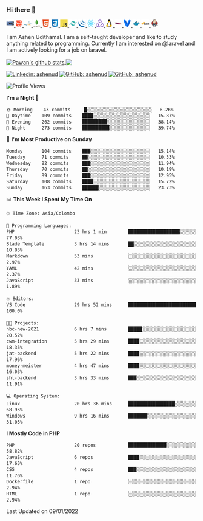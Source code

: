 ### Hi there 👋

<a align="center" href="https://github.com/ashenud"> <img width="20px" src="https://raw.githubusercontent.com/devicons/devicon/master/icons/php/php-original.svg" alt="ashenud: PHP" /> <img width="18px" src="https://raw.githubusercontent.com/devicons/devicon/master/icons/laravel/laravel-plain-wordmark.svg" alt="ashenud: Laravel" /> <img width="20px" src="https://raw.githubusercontent.com/devicons/devicon/master/icons/mysql/mysql-original-wordmark.svg" alt="ashenud: MySQL" /> <img width="20px" src="https://raw.githubusercontent.com/devicons/devicon/master/icons/mongodb/mongodb-original-wordmark.svg" alt="ashenud: mongoDB" />  <img width="20px" src="https://raw.githubusercontent.com/devicons/devicon/master/icons/html5/html5-original.svg" alt="ashenud: HTML5" /> <img width="20px" src="https://raw.githubusercontent.com/devicons/devicon/master/icons/css3/css3-original.svg" alt="ashenud: CSS3" /> <img width="20px" src="https://raw.githubusercontent.com/devicons/devicon/master/icons/javascript/javascript-original.svg" alt="ashenud: Javascript" /> <img width="20px" src="https://raw.githubusercontent.com/devicons/devicon/master/icons/tailwindcss/tailwindcss-plain.svg" alt="ashenud: Tailwindcss" /> <img width="20px" src="https://raw.githubusercontent.com/devicons/devicon/master/icons/jquery/jquery-original.svg" alt="ashenud: Jquery" /> <img width="20px" src="https://raw.githubusercontent.com/devicons/devicon/master/icons/react/react-original.svg" alt="ashenud: React" /> <img width="20px" src="https://raw.githubusercontent.com/devicons/devicon/master/icons/redux/redux-original.svg" alt="ashenud: Redux" /> <img width="20px" src="https://raw.githubusercontent.com/devicons/devicon/master/icons/linux/linux-original.svg" alt="ashenud: Linux" /> <img width="20px" src="https://raw.githubusercontent.com/devicons/devicon/master/icons/apache/apache-original.svg" alt="ashenud: Apache" /> <img width="20px" src="https://raw.githubusercontent.com/devicons/devicon/master/icons/vagrant/vagrant-original.svg" alt="ashenud: Vagrant" /> <img width="20px" src="https://raw.githubusercontent.com/devicons/devicon/master/icons/docker/docker-original.svg" alt="ashenud: Docker" /> <img width="20px" src="https://raw.githubusercontent.com/devicons/devicon/master/icons/amazonwebservices/amazonwebservices-original-wordmark.svg" alt="ashenud: AWS" /> <img width="20px" src="https://raw.githubusercontent.com/devicons/devicon/master/icons/jenkins/jenkins-original.svg" alt="ashenud: Jenkins" /> </a>

I am Ashen Udithamal. I am a self-taught developer and like to study anything related to programming. Currently I am interested on @laravel and I am actively looking for a job on laravel.

<a href="https://github.com/ashenud">
    <img height="150px" align="center" src="https://github-readme-stats.vercel.app/api?username=ashenud&show_icons=true&theme=nord&line_height=27" alt="Pawan's github stats"/>
</a>
<a href="https://github.com/ashenud">
    <img height="150px" align="center" src="https://github-readme-stats.vercel.app/api/top-langs/?username=ashenud&theme=nord&layout=compact&langs_count=6" />
</a>

[![Linkedin: ashenud](https://img.shields.io/badge/-ashenud-blue?style=flat-square&logo=Linkedin&logoColor=white&link=https://www.linkedin.com/in/ashenud/)](https://www.linkedin.com/in/ashenud/)
[![GitHub: ashenud](https://img.shields.io/github/followers/ashenud?label=follow&style=social)](https://github.com/ashenud)
[![GitHub: ashenud](https://img.shields.io/github/stars/ashenud?label=stars&style=social)](https://github.com/ashenud)
<!-- [![website](https://img.shields.io/badge/PortfolioWebsite-ashenud.live-2648ff?style=flat-square&logo=google-chrome)](https://ashenud.live/) -->

<!--START_SECTION:waka-->
![Profile Views](http://img.shields.io/badge/Profile%20Views-12-blue)

**I'm a Night 🦉** 

```text
🌞 Morning    43 commits     █░░░░░░░░░░░░░░░░░░░░░░░░   6.26% 
🌆 Daytime    109 commits    ████░░░░░░░░░░░░░░░░░░░░░   15.87% 
🌃 Evening    262 commits    █████████░░░░░░░░░░░░░░░░   38.14% 
🌙 Night      273 commits    ██████████░░░░░░░░░░░░░░░   39.74%

```
📅 **I'm Most Productive on Sunday** 

```text
Monday       104 commits    ███░░░░░░░░░░░░░░░░░░░░░░   15.14% 
Tuesday      71 commits     ██░░░░░░░░░░░░░░░░░░░░░░░   10.33% 
Wednesday    82 commits     ███░░░░░░░░░░░░░░░░░░░░░░   11.94% 
Thursday     70 commits     ██░░░░░░░░░░░░░░░░░░░░░░░   10.19% 
Friday       89 commits     ███░░░░░░░░░░░░░░░░░░░░░░   12.95% 
Saturday     108 commits    ████░░░░░░░░░░░░░░░░░░░░░   15.72% 
Sunday       163 commits    ██████░░░░░░░░░░░░░░░░░░░   23.73%

```


📊 **This Week I Spent My Time On** 

```text
⌚︎ Time Zone: Asia/Colombo

💬 Programming Languages: 
PHP                      23 hrs 1 min        ███████████████████░░░░░░   77.03% 
Blade Template           3 hrs 14 mins       ██░░░░░░░░░░░░░░░░░░░░░░░   10.85% 
Markdown                 53 mins             ░░░░░░░░░░░░░░░░░░░░░░░░░   2.97% 
YAML                     42 mins             ░░░░░░░░░░░░░░░░░░░░░░░░░   2.37% 
JavaScript               33 mins             ░░░░░░░░░░░░░░░░░░░░░░░░░   1.89%

🔥 Editors: 
VS Code                  29 hrs 52 mins      █████████████████████████   100.0%

🐱‍💻 Projects: 
nbc-new-2021             6 hrs 7 mins        █████░░░░░░░░░░░░░░░░░░░░   20.52% 
cwm-integration          5 hrs 29 mins       ████░░░░░░░░░░░░░░░░░░░░░   18.35% 
jat-backend              5 hrs 22 mins       ████░░░░░░░░░░░░░░░░░░░░░   17.96% 
money-meister            4 hrs 47 mins       ████░░░░░░░░░░░░░░░░░░░░░   16.03% 
shl-backend              3 hrs 33 mins       ███░░░░░░░░░░░░░░░░░░░░░░   11.91%

💻 Operating System: 
Linux                    20 hrs 36 mins      █████████████████░░░░░░░░   68.95% 
Windows                  9 hrs 16 mins       ███████░░░░░░░░░░░░░░░░░░   31.05%

```

**I Mostly Code in PHP** 

```text
PHP                      20 repos            ██████████████░░░░░░░░░░░   58.82% 
JavaScript               6 repos             ████░░░░░░░░░░░░░░░░░░░░░   17.65% 
CSS                      4 repos             ███░░░░░░░░░░░░░░░░░░░░░░   11.76% 
Dockerfile               1 repo              ░░░░░░░░░░░░░░░░░░░░░░░░░   2.94% 
HTML                     1 repo              ░░░░░░░░░░░░░░░░░░░░░░░░░   2.94%

```



 Last Updated on 09/01/2022
<!--END_SECTION:waka-->
